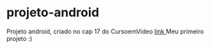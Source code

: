# projeto-android
Projeto android, criado no cap 17 do CursoemVideo
<a href= "https://joaovittormatos.github.io/projeto-android/index.html" target="_blank"> link <a>
Meu primeiro projeto :)
